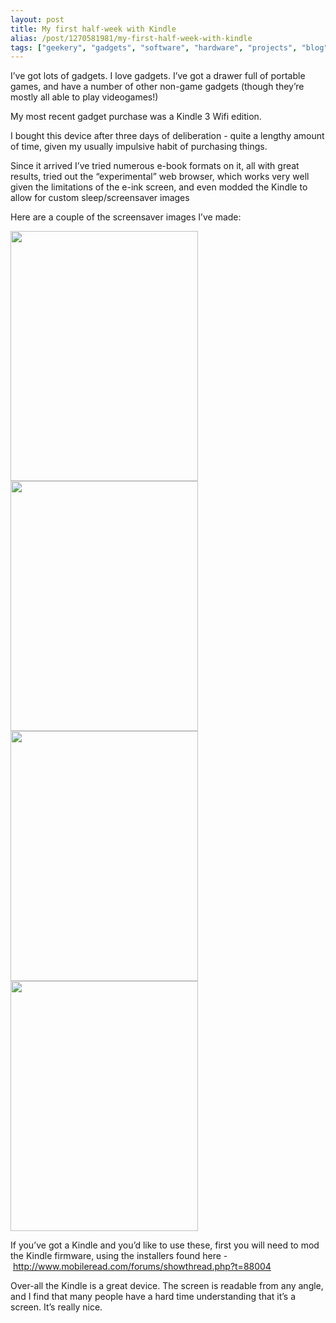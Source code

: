 ```yaml
---
layout: post
title: My first half-week with Kindle
alias: /post/1270581981/my-first-half-week-with-kindle
tags: ["geekery", "gadgets", "software", "hardware", "projects", "blog", "downloads"]
---
```


I&#8217;ve got lots of gadgets. I love gadgets. I&#8217;ve got a drawer full of portable games, and have a number of other non-game gadgets (though they&#8217;re mostly all able to play videogames!)

My most recent gadget purchase was a Kindle 3 Wifi edition.

I bought this device after three days of deliberation - quite a lengthy amount of time, given my usually impulsive habit of purchasing things.

Since it arrived I&#8217;ve tried numerous e-book formats on it, all with great results, tried out the &#8220;experimental&#8221; web browser, which works very well given the limitations of the e-ink screen, and even modded the Kindle to allow for custom sleep/screensaver images

Here are a couple of the screensaver images I&#8217;ve made:

<img height="400" width="300" src="http://cl.ly/9d42299dcaa09a10156e/content"/>

<img height="400" width="300" src="http://cl.ly/f494c23b63b731223be3/content"/>

<img height="400" width="300" src="http://cl.ly/8ad1f4b237e0241d01bc/content"/>

<img height="400" width="300" src="http://cl.ly/2ad9916332e260f93436/content"/>

If you&#8217;ve got a Kindle and you&#8217;d like to use these, first you will need to mod the Kindle firmware, using the installers found here - <a href="http://www.mobileread.com/forums/showthread.php?t=88004" target="_blank">http://www.mobileread.com/forums/showthread.php?t=88004</a>

Over-all the Kindle is a great device. The screen is readable from any angle, and I find that many people have a hard time understanding that it&#8217;s a screen. It&#8217;s really nice.
